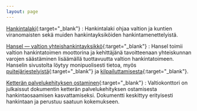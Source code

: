 ```yaml
---
layout: page
---
```


[Hankintalaki](http://www.finlex.fi/fi/laki/ajantasa/2007/20070348){:target="_blank"}
: Hankintalaki ohjaa valtion ja kuntien viranomaisten sekä muiden hankintayksiköiden hankintamenettelyistä.

[Hansel &mdash; valtion yhteishankintayksikkö](https://www.hansel.fi){:target="_blank"}
: Hansel toimii valtion hankintatoimen moottorina ja kehittäjänä tavoitteenaan yhteiskunnan varojen säästäminen lisäämällä tuottavuutta valtion hankintatoimeen. Hanselin sivustolta löytyy monipuolisesti tietoa, myös [puitejärjestelyistä](https://www.hansel.fi/hansel/yhteishankinnat/mika-puitejarjestely/){:target="_blank"} ja [kilpailuttamisesta](https://www.hansel.fi/hansel/yhteishankinnat/kilpailuttaminen/){:target="_blank"}.

[Ketterän palvelukehityksen ostaminen](http://www.esok.fi/stivisuositus/it-palvelut/kettera){:target="_blank"}
: Valtiokonttori on julkaissut dokumentin ketterän palvelukehityksen ostamisesta hankintaosaamisen kasvattamiseksi. Dokumentti keskittyy erityisesti hankintaan ja perustuu saatuun kokemukseen.
